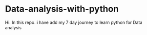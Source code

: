 # Data-analysis-with-python
Hi. In this repo. i have add my 7 day journey to learn python for Data analysis
